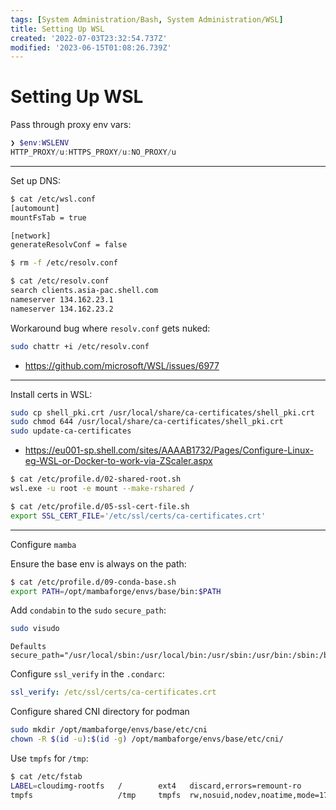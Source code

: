 ```yaml
---
tags: [System Administration/Bash, System Administration/WSL]
title: Setting Up WSL
created: '2022-07-03T23:32:54.737Z'
modified: '2023-06-15T01:08:26.739Z'
---
```


# Setting Up WSL

Pass through proxy env vars:
```powershell
❯ $env:WSLENV
HTTP_PROXY/u:HTTPS_PROXY/u:NO_PROXY/u
```
----

Set up DNS:
```bash
$ cat /etc/wsl.conf
[automount]
mountFsTab = true

[network]
generateResolvConf = false
```
```bash
$ rm -f /etc/resolv.conf
```
```bash
$ cat /etc/resolv.conf
search clients.asia-pac.shell.com
nameserver 134.162.23.1
nameserver 134.162.23.2
```
Workaround bug where `resolv.conf` gets nuked:
```bash
sudo chattr +i /etc/resolv.conf
```
* https://github.com/microsoft/WSL/issues/6977

----

Install certs in WSL:
```bash
sudo cp shell_pki.crt /usr/local/share/ca-certificates/shell_pki.crt
sudo chmod 644 /usr/local/share/ca-certificates/shell_pki.crt​
sudo update-ca-certificates
```
* https://eu001-sp.shell.com/sites/AAAAB1732/Pages/Configure-Linux-eg-WSL-or-Docker-to-work-via-ZScaler.aspx


```bash
$ cat /etc/profile.d/02-shared-root.sh
wsl.exe -u root -e mount --make-rshared /
```

```bash
$ cat /etc/profile.d/05-ssl-cert-file.sh
export SSL_CERT_FILE='/etc/ssl/certs/ca-certificates.crt'
```

----

Configure `mamba`

Ensure the base env is always on the path:
```bash
$ cat /etc/profile.d/09-conda-base.sh
export PATH=/opt/mambaforge/envs/base/bin:$PATH
```

Add `condabin` to the `sudo` `secure_path`:
```bash
sudo visudo
```
```
Defaults        secure_path="/usr/local/sbin:/usr/local/bin:/usr/sbin:/usr/bin:/sbin:/bin:/snap/bin:/opt/mambaforge/envs/base/condabin"
```

Configure `ssl_verify` in the `.condarc`:
```yaml
ssl_verify: /etc/ssl/certs/ca-certificates.crt
```

Configure shared CNI directory for podman
```bash
sudo mkdir /opt/mambaforge/envs/base/etc/cni  
chown -R $(id -u):$(id -g) /opt/mambaforge/envs/base/etc/cni/
```

Use `tmpfs` for `/tmp`:
```bash
$ cat /etc/fstab
LABEL=cloudimg-rootfs   /        ext4   discard,errors=remount-ro         0 1
tmpfs                   /tmp     tmpfs  rw,nosuid,nodev,noatime,mode=1777 0 0
```

